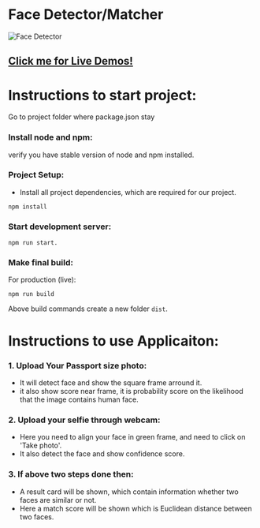 # Face Detector/Matcher
![Face Detector](https://github.com/shabbir-sj/face-detector/tree/master/src/assets/images/app_image.png)
## **[Click me for Live Demos!](https://shabbir-sj.github.io/face-detector/)**

# Instructions to start project:

Go to project folder where package.json stay


### Install node and npm:

verify you have stable version of node and npm installed. 


### Project Setup:

- Install all project dependencies, which are required for our project.

```
npm install
```

### Start development server:

```
npm run start.
```

### Make final build:

For production (live):

```
npm run build
```

Above build commands create a new folder ``dist``.


# Instructions to use Applicaiton:

### 1. Upload Your Passport size photo:

- It will detect face and show the square frame arround it. 
- it also show score near frame, it is probability score on the likelihood that the image contains human face.

### 2. Upload your selfie through webcam:

- Here you need to align your face in green frame, and need to click on 'Take photo'.
- It also detect the face and show confidence score.

### 3. If above two steps done then:
- A result card will be shown, which contain information whether two faces are similar or not.
- Here a match score will be shown which is Euclidean distance between two faces.
